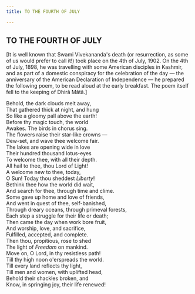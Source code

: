 ```yaml
---
title: TO THE FOURTH OF JULY

---
```





  

## TO THE FOURTH OF JULY

\[It is well known that Swami Vivekananda's death (or resurrection, as
some of us would prefer to call it!) took place on the 4th of July,
1902. On the 4th of July, 1898, he was travelling with some American
disciples in Kashmir, and as part of a domestic conspiracy for the
celebration of the day — the anniversary of the American Declaration of
Independence — he prepared the following poem, to be read aloud at the
early breakfast. The poem itself fell to the keeping of Dhirâ Mâtâ.\]

Behold, the dark clouds melt away,  
That gathered thick at night, and hung  
So like a gloomy pall above the earth!  
Before thy magic touch, the world  
Awakes. The birds in chorus sing.  
The flowers raise their star-like crowns —  
Dew-set, and wave thee welcome fair.  
The lakes are opening wide in love  
Their hundred thousand lotus-eyes  
To welcome thee, with all their depth.  
All hail to thee, thou Lord of Light!  
A welcome new to thee, today,  
O Sun! Today thou sheddest *Liberty*!  
Bethink thee how the world did wait,  
And search for thee, through time and clime.  
Some gave up home and love of friends,  
And went in quest of thee, self-banished,  
Through dreary oceans, through primeval forests,  
Each step a struggle for their life or death;  
Then came the day when work bore fruit,  
And worship, love, and sacrifice,  
Fulfilled, accepted, and complete.  
Then thou, propitious, rose to shed  
The light of *Freedom* on mankind.  
Move on, O Lord, in thy resistless path!  
Till thy high noon o'erspreads the world.  
Till every land reflects thy light,  
Till men and women, with uplifted head,  
Behold their shackles broken, and  
Know, in springing joy, their life renewed!



